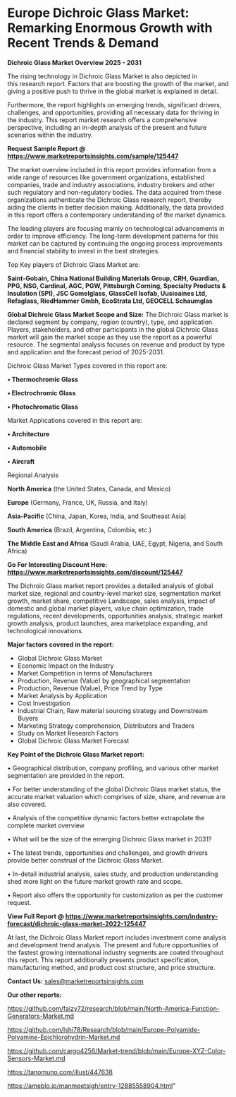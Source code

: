 # Europe Dichroic Glass Market: Remarking Enormous Growth with Recent Trends & Demand

<Strong> Dichroic Glass Market Overview 2025 - 2031</strong>

The rising technology in Dichroic Glass Market is also depicted in this research report. Factors that are boosting the growth of the market, and giving a positive push to thrive in the global market is explained in detail.

Furthermore, the report highlights on emerging trends, significant drivers, challenges, and opportunities, providing all necessary data for thriving in the industry. This report market research offers a comprehensive perspective, including an in-depth analysis of the present and future scenarios within the industry.

<strong>Request Sample Report @ <a href=https://www.marketreportsinsights.com/sample/125447>https://www.marketreportsinsights.com/sample/125447</a></strong>

The market overview included in this report provides information from a wide range of resources like government organizations, established companies, trade and industry associations, industry brokers and other such regulatory and non-regulatory bodies. The data acquired from these organizations authenticate the Dichroic Glass research report, thereby aiding the clients in better decision making. Additionally, the data provided in this report offers a contemporary understanding of the market dynamics.

The leading players are focusing mainly on technological advancements in order to improve efficiency. The long-term development patterns for this market can be captured by continuing the ongoing process improvements and financial stability to invest in the best strategies.

Top Key players of Dichroic Glass Market are:

<strong>Saint-Gobain, China National Building Materials Group, CRH, Guardian, PPG, NSG, Cardinal, AGC, PGW, Pittsburgh Corning, Specialty Products & Insulation (SPI), JSC Gomelglass, GlassCell Isofab, Uusioaines Ltd, Refaglass, RiedHammer Gmbh, EcoStrata Ltd, GEOCELL Schaumglas</strong>

<strong><b>Global Dichroic Glass Market Scope and Size:</b></strong>
The Dichroic Glass market is declared segment by company, region (country), type, and application. Players, stakeholders, and other participants in the global Dichroic Glass market will gain the market scope as they use the report as a powerful resource. The segmental analysis focuses on revenue and product by type and application and the forecast period of 2025-2031.

Dichroic Glass Market Types covered in this report are:

<strong>• Thermochromic Glass

• Electrochromic Glass

• Photochromatic Glass</strong>

Market Applications covered in this report are:

<strong>• Architecture

• Automobile

• Aircraft</strong> 

Regional Analysis

<strong>North America</strong> (the United States, Canada, and Mexico)

<strong>Europe</strong> (Germany, France, UK, Russia, and Italy)

<strong>Asia-Pacific</strong> (China, Japan, Korea, India, and Southeast Asia)

<strong>South America</strong> (Brazil, Argentina, Colombia, etc.)

<strong>The Middle East and Africa</strong> (Saudi Arabia, UAE, Egypt, Nigeria, and South Africa)

<strong>Go For Interesting Discount Here: <a href=https://www.marketreportsinsights.com/discount/125447>https://www.marketreportsinsights.com/discount/125447</a></strong>

The Dichroic Glass market report provides a detailed analysis of global market size, regional and country-level market size, segmentation market growth, market share, competitive Landscape, sales analysis, impact of domestic and global market players, value chain optimization, trade regulations, recent developments, opportunities analysis, strategic market growth analysis, product launches, area marketplace expanding, and technological innovations.

<strong><b>Major factors covered in the report:</b></strong>
<ul>
  <li>Global Dichroic Glass Market </li>
  <li>Economic Impact on the Industry</li>
  <li>Market Competition in terms of Manufacturers</li>
  <li>Production, Revenue (Value) by geographical segmentation</li>
  <li>Production, Revenue (Value), Price Trend by Type</li>
  <li>Market Analysis by Application</li>
  <li>Cost Investigation</li>
  <li>Industrial Chain, Raw material sourcing strategy and Downstream Buyers</li>
  <li>Marketing Strategy comprehension, Distributors and Traders</li>
  <li>Study on Market Research Factors</li>
  <li>Global Dichroic Glass Market Forecast</li>
</ul>

<strong><b>Key Point of the Dichroic Glass Market report:</b></strong>

• Geographical distribution, company profiling, and various other market segmentation are provided in the report.

• For better understanding of the global Dichroic Glass market status, the accurate market valuation which comprises of size, share, and revenue are also covered.

• Analysis of the competitive dynamic factors better extrapolate the complete market overview

• What will be the size of the emerging Dichroic Glass market in 2031?

• The latest trends, opportunities and challenges, and growth drivers provide better construal of the Dichroic Glass Market.

• In-detail industrial analysis, sales study, and production understanding shed more light on the future market growth rate and scope.

• Report also offers the opportunity for customization as per the customer request.

<strong><b>View Full Report @ <a href=https://www.marketreportsinsights.com/industry-forecast/dichroic-glass-market-2022-125447>https://www.marketreportsinsights.com/industry-forecast/dichroic-glass-market-2022-125447</a></b></strong>


At last, the Dichroic Glass Market report includes investment come analysis and development trend analysis. The present and future opportunities of the fastest growing international industry segments are coated throughout this report. This report additionally presents product specification, manufacturing method, and product cost structure, and price structure.

<strong>Contact Us:</strong>
sales@marketreportsinsights.com

<strong>Our other reports:</strong>

<a href=https://github.com/faizy72/research/blob/main/North-America-Function-Generators-Market.md>https://github.com/faizy72/research/blob/main/North-America-Function-Generators-Market.md</a>

<a href=https://github.com/Ishi78/Research/blob/main/Europe-Polyamide-Polyamine-Epichlorohydrin-Market.md>https://github.com/Ishi78/Research/blob/main/Europe-Polyamide-Polyamine-Epichlorohydrin-Market.md</a>

<a href=https://github.com/cargo4256/Market-trend/blob/main/Europe-XYZ-Color-Sensors-Market.md>https://github.com/cargo4256/Market-trend/blob/main/Europe-XYZ-Color-Sensors-Market.md</a>

<a href=https://tanomuno.com/illust/447638>https://tanomuno.com/illust/447638</a>

<a href=https://ameblo.jp/manmeetsigh/entry-12885558904.html>https://ameblo.jp/manmeetsigh/entry-12885558904.html</a>"
